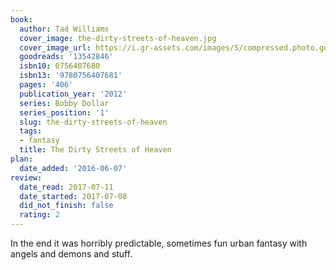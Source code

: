```yaml
---
book:
  author: Tad Williams
  cover_image: the-dirty-streets-of-heaven.jpg
  cover_image_url: https://i.gr-assets.com/images/S/compressed.photo.goodreads.com/books/1340238037l/13542846._SX98_.jpg
  goodreads: '13542846'
  isbn10: 0756407680
  isbn13: '9780756407681'
  pages: '406'
  publication_year: '2012'
  series: Bobby Dollar
  series_position: '1'
  slug: the-dirty-streets-of-heaven
  tags:
  - fantasy
  title: The Dirty Streets of Heaven
plan:
  date_added: '2016-06-07'
review:
  date_read: 2017-07-11
  date_started: 2017-07-08
  did_not_finish: false
  rating: 2
---
```


In the end it was horribly predictable, sometimes fun urban fantasy with angels and demons and stuff.

